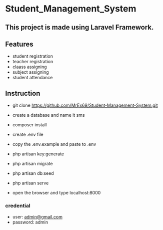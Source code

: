 
<!-- Headings -->
# Student_Management_System

## This project is made using Laravel Framework.
## Features
* student registration
* teacher registration
* claass assigning
* subject assigning
* student attendance





## Instruction

<!-- UL -->
* git clone https://github.com/MrEx69/Student-Management-System.git

* create a database and name it sms
* composer install
* create .env file
*  copy the .env.example and paste to .env
	
* php artisan key:generate
* php artisan migrate
* php artisan db:seed
* php artisan serve
* open the browser and type localhost:8000




### credential

* user: admin@gmail.com
* password: admin

